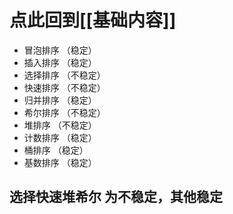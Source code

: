 # 点此回到[[基础内容]]
- 冒泡排序 （稳定）
- 插入排序 （稳定）
- 选择排序 （不稳定）
- 快速排序 （不稳定）
- 归并排序 （稳定）
- 希尔排序 （不稳定）
- 堆排序     （不稳定）
- 计数排序  （稳定）
- 桶排序      （稳定）
- 基数排序  （稳定）

## 选择快速堆希尔  为不稳定，其他稳定